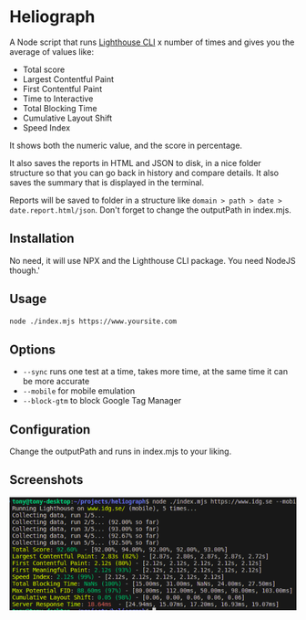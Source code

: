# Heliograph

A Node script that runs [Lighthouse CLI](https://github.com/GoogleChrome/lighthouse) x number of times and gives you the average of values like:

- Total score
- Largest Contentful Paint
- First Contentful Paint
- Time to Interactive
- Total Blocking Time
- Cumulative Layout Shift
- Speed Index

It shows both the numeric value, and the score in percentage.

It also saves the reports in HTML and JSON to disk, in a nice folder structure so that you can go back in history and compare details. It also saves the summary that is displayed in the terminal.

Reports will be saved to folder in a structure like `domain > path > date > date.report.html/json`. Don't forget to change the outputPath in index.mjs.

## Installation

No need, it will use NPX and the Lighthouse CLI package. You need NodeJS though.'

## Usage

```bash
node ./index.mjs https://www.yoursite.com
```

## Options

- `--sync` runs one test at a time, takes more time, at the same time it can be more accurate
- `--mobile` for mobile emulation
- `--block-gtm` to block Google Tag Manager

## Configuration

Change the outputPath and runs in index.mjs to your liking.

## Screenshots

![Screenshot of Heliograph in terminal](heliograph.png)
